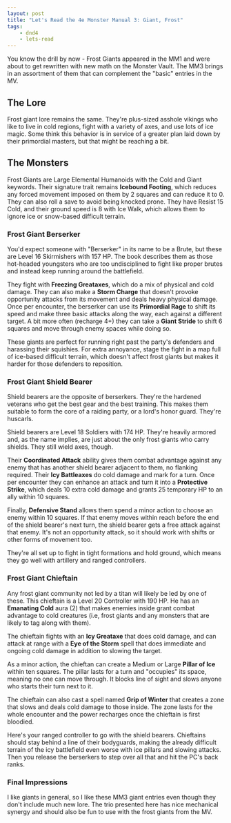 ```yaml
---
layout: post
title: "Let's Read the 4e Monster Manual 3: Giant, Frost"
tags:
    - dnd4
    - lets-read
---
```


You know the drill by now - Frost Giants appeared in the MM1 and were about to
get rewritten with new math on the Monster Vault. The MM3 brings in an
assortment of them that can complement the "basic" entries in the MV.

## The Lore

Frost giant lore remains the same. They're plus-sized asshole vikings who like
to live in cold regions, fight with a variety of axes, and use lots of ice
magic. Some think this behavior is in service of a greater plan laid down by
their primordial masters, but that might be reaching a bit.

## The Monsters

Frost Giants are Large Elemental Humanoids with the Cold and Giant
keywords. Their signature trait remains **Icebound Footing**, which reduces any
forced movement imposed on them by 2 squares and can reduce it to 0. They can
also roll a save to avoid being knocked prone. They have Resist 15 Cold, and
their ground speed is 8 with Ice Walk, which allows them to ignore ice or
snow-based difficult terrain.

### Frost Giant Berserker

You'd expect someone with "Berserker" in its name to be a Brute, but these are
Level 16 Skirmishers with 157 HP. The book describes them as those hot-headed
youngsters who are too undisciplined to fight like proper brutes and instead
keep running around the battlefield.

They fight with **Freezing Greataxes**, which do a mix of physical and cold
damage. They can also make a **Storm Charge** that doesn't provoke opportunity
attacks from its movement and deals heavy physical damage. Once per encounter,
the berserker can use its **Primordial Rage** to shift its speed and make three
basic attacks along the way, each against a different target. A bit more often
(recharge 4+) they can take a **Giant Stride** to shift 6 squares and move
through enemy spaces while doing so.

These giants are perfect for running right past the party's defenders and
harassing their squishies. For extra annoyance, stage the fight in a map full of
ice-based difficult terrain, which doesn't affect frost giants but makes it
harder for those defenders to reposition.

### Frost Giant Shield Bearer

Shield bearers are the opposite of berserkers. They're the hardened veterans who
get the best gear and the best training. This makes them suitable to form the
core of a raiding party, or a lord's honor guard. They're huscarls.

Shield bearers are Level 18 Soldiers with 174 HP. They're heavily armored and,
as the name implies, are just about the only frost giants who carry
shields. They still wield axes, though.

Their **Coordinated Attack** ability gives them combat advantage against any
enemy that has another shield bearer adjacent to them, no flanking
required. Their **Icy Battleaxes** do cold damage and mark for a turn. Once per
encounter they can enhance an attack and turn it into a **Protective Strike**,
which deals 10 extra cold damage and grants 25 temporary HP to an ally within 10
squares.

Finally, **Defensive Stand** allows them spend a minor action to choose an enemy
within 10 squares. If that enemy moves within reach before the end of the shield
bearer's next turn, the shield bearer gets a free attack against that
enemy. It's not an opportunity attack, so it should work with shifts or other
forms of movement too.

They're all set up to fight in tight formations and hold ground, which means
they go well with artillery and ranged controllers.

### Frost Giant Chieftain

Any frost giant community not led by a titan will likely be led by one of
these. This chieftain is a Level 20 Controller with 190 HP. He has an
**Emanating Cold** aura (2) that makes enemies inside grant combat advantage to
cold creatures (i.e, frost giants and any monsters that are likely to tag along
with them).

The chieftain fights with an **Icy Greataxe** that does cold damage, and can
attack at range with a **Eye of the Storm** spell that does immediate and
ongoing cold damage in addition to slowing the target.

As a minor action, the chieftan can create a Medium or Large **Pillar of Ice**
within ten squares. The pillar lasts for a turn and "occupies" its space,
meaning no one can move through. It blocks line of sight and slows anyone who
starts their turn next to it.

The chieftain can also cast a spell named **Grip of Winter** that creates a zone
that slows and deals cold damage to those inside. The zone lasts for the whole
encounter and the power recharges once the chieftain is first bloodied.

Here's your ranged controller to go with the shield bearers. Chieftains should
stay behind a line of their bodyguards, making the already difficult terrain of
the icy battlefield even worse with ice pillars and slowing attacks. Then you
release the berserkers to step over all that and hit the PC's back ranks.

### Final Impressions

I like giants in general, so I like these MM3 giant entries even though they
don't include much new lore. The trio presented here has nice mechanical synergy
and should also be fun to use with the frost giants from the MV.
